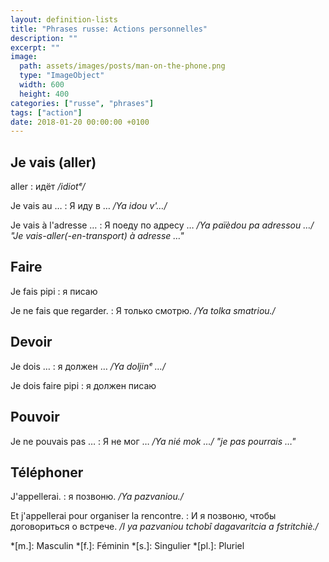 ```yaml
---
layout: definition-lists
title: "Phrases russe: Actions personnelles"
description: ""
excerpt: ""
image:
  path: assets/images/posts/man-on-the-phone.png
  type: "ImageObject"
  width: 600
  height: 400
categories: ["russe", "phrases"]
tags: ["action"]
date: 2018-01-20 00:00:00 +0100
---
```


## Je vais (aller)

aller
: идёт
*/idiotᵉ/*

Je vais au …
: Я иду в …
*/Ya idou v'…/*

Je vais à l'adresse …
: Я поеду по адресу …
*/Ya païèdou pa adressou …/ "Je vais-aller(-en-transport) à adresse …"*

## Faire

Je fais pipi
: я писаю

Je ne fais que regarder.
: Я только смотрю.
*/Ya tolka smatriou./*


## Devoir

Je dois …
: я должен …
*/Ya doljinᵉ …/*

Je dois faire pipi
: я должен писаю


## Pouvoir

Je ne pouvais pas …
: Я не мог …
*/Ya nié mok …/ "je pas pourrais …"*


## Téléphoner

J'appellerai.
: я позвоню.
*/Ya pazvaniou./*

Et j'appellerai pour organiser la rencontre.
: И я позвоню, чтобы договориться о встрече.
*/I ya pazvaniou tchobî dagavaritcia a fstritchiè./*



*[m.]: Masculin
*[f.]: Féminin
*[s.]: Singulier
*[pl.]: Pluriel
